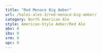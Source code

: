 ```yaml
---
title: "Red Menace Big Amber"
url: /hales-ales-3/red-menace-big-amber/
category: North American Ale
style: American-Style Amber/Red Ale
abv: 0
ibu: 0
srm: 0
upc: 0
---
```


